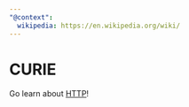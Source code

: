 ```yaml
---
"@context":
  wikipedia: https://en.wikipedia.org/wiki/
---
```


# CURIE

Go learn about [HTTP](https://en.wikipedia.org/wiki/HTTP)!
